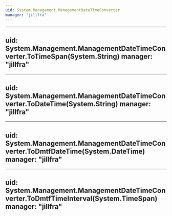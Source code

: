 ```yaml
---
uid: System.Management.ManagementDateTimeConverter
manager: "jillfra"
---
```


---
uid: System.Management.ManagementDateTimeConverter.ToTimeSpan(System.String)
manager: "jillfra"
---

---
uid: System.Management.ManagementDateTimeConverter.ToDateTime(System.String)
manager: "jillfra"
---

---
uid: System.Management.ManagementDateTimeConverter.ToDmtfDateTime(System.DateTime)
manager: "jillfra"
---

---
uid: System.Management.ManagementDateTimeConverter.ToDmtfTimeInterval(System.TimeSpan)
manager: "jillfra"
---
